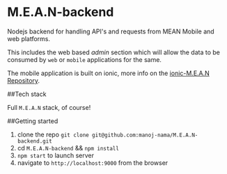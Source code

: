 # M.E.A.N-backend

Nodejs backend for handling API's and requests from MEAN Mobile and web platforms.

This includes the web based _admin_ section which will allow the data to be consumed by
`web` or `mobile` applications for the same.

The mobile application is built on ionic, more info on the [ionic-M.E.A.N Repository](https://github.com/manoj-nama/ionic-M.E.A.N).

##Tech stack

Full `M.E.A.N` stack, of course!

##Getting started

1. clone the repo `git clone git@github.com:manoj-nama/M.E.A.N-backend.git`
2. cd `M.E.A.N-backend` && `npm install`
3. `npm start` to launch server
4. navigate to `http://localhost:9000` from the browser
